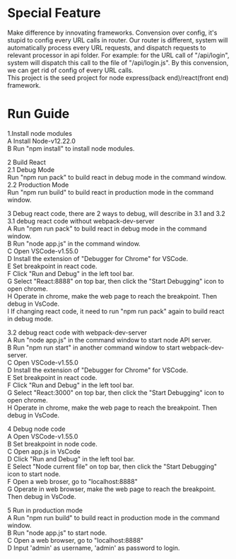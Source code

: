 # Special Feature
Make difference by innovating frameworks. Convension over config, it's stupid to config every URL calls in router.
Our router is different, system will automatically process every URL requests, and dispatch requests to relevant processor in api folder.
For example: for the URL call of "/api/login", system will dispatch this call to the file of "/api/login.js".
By this convension, we can get rid of config of every URL calls.
<br>
This project is the seed project for node express(back end)/react(front end) framework.

# Run Guide
1.Install node modules<br>
A Install Node-v12.22.0<br>
B Run "npm install" to install node modules.<br>

2 Build React<br>
2.1 Debug Mode<br>
Run "npm run pack" to build react in debug mode in the command window.<br>
2.2 Production Mode<br>
Run "npm run build" to build react in production mode in the command window.<br>

3 Debug react code, there are 2 ways to debug, will describe in 3.1 and 3.2<br>
3.1 debug react code without webpack-dev-server<br>
A Run "npm run pack" to build react in debug mode in the command window.<br>
B Run "node app.js" in the command window.<br>
C Open VSCode-v1.55.0<br>
D Install the extension of "Debugger for Chrome" for VSCode.<br>
E Set breakpoint in react code.<br>
F Click "Run and Debug" in the left tool bar.<br>
G Select "React:8888" on top bar, then click the "Start Debugging" icon to open chrome.<br>
H Operate in chrome, make the web page to reach the breakpoint. Then debug in VsCode.<br>
I If changing react code, it need to run "npm run pack" again to build react in debug mode.<br>

3.2 debug react code with webpack-dev-server<br>
A Run "node app.js" in the command window to start node API server.<br>
B Run "npm run start" in another command window to start webpack-dev-server.<br>
C Open VSCode-v1.55.0<br>
D Install the extension of "Debugger for Chrome" for VSCode.<br>
E Set breakpoint in react code.<br>
F Click "Run and Debug" in the left tool bar.<br>
G Select "React:3000" on top bar, then click the "Start Debugging" icon to open chrome.<br>
H Operate in chrome, make the web page to reach the breakpoint. Then debug in VsCode.<br>

4 Debug node code<br>
A Open VSCode-v1.55.0<br>
B Set breakpoint in node code.<br>
C Open app.js in VsCode<br>
D Click "Run and Debug" in the left tool bar.<br>
E Select "Node current file" on top bar, then click the "Start Debugging" icon to start node.<br>
F Open a web broser, go to "localhost:8888"<br>
G Operate in web browser, make the web page to reach the breakpoint. Then debug in VsCode.<br>

5 Run in production mode<br>
A Run "npm run build" to build react in production mode in the command window.<br>
B Run "node app.js" to start node.<br>
C Open a web browser, go to "localhost:8888"<br>
D Input 'admin' as username, 'admin' as password to login.<br>
